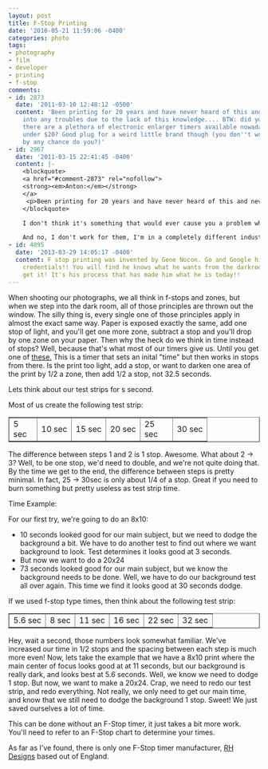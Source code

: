 ```yaml
---
layout: post
title: F-Stop Printing
date: '2010-05-21 11:59:06 -0400'
categories: photo
tags:
- photography
- film
- developer
- printing
- f-stop
comments:
- id: 2873
  date: '2011-03-10 12:48:12 -0500'
  content: 'Been printing for 20 years and have never heard of this and never ran
    into any troubles due to the lack of this knowledge.... BTW: did you know that
    there are a plethora of electronic enlarger timers available nowadays used for
    under $20? Good plug for a weird little brand though (you don''t work for them
    by any chance do you?)'
- id: 2967
  date: '2011-03-15 22:41:45 -0400'
  content: |-
    <blockquote>
    <a href="#comment-2873" rel="nofollow">
    <strong><em>Anton:</em></strong>
    </a>
     <p>Been printing for 20 years and have never heard of this and never ran into any troubles due to the lack of this knowledge…</p>
    </blockquote>

    I don't think it's something that would ever cause you a problem when printing, but just a different way of thinking about exposing paper.  You'd never expose a photograph in linear time, so why would you do it to paper?

    And no, I don't work for them, I'm in a completely different industry and do all kinds of crazy web stuff!
- id: 4895
  date: '2013-03-29 14:05:17 -0400'
  content: F stop printing was invented by Gene Nocon. Go and Google him to see his
    credentials!! You will find he knows what he wants from the darkroom and how to
    get it! It's his process that has made him what he is today!!
---
```


When shooting our photographs, we all think in f-stops and zones, but when we step into the dark room, all of those principles are thrown out the window.  The silly thing is, every single one of those principles apply in almost the exact same way.  Paper is exposed exactly the same, add one stop of light, and you'll get one more zone, subtract a stop and you'll drop by one zone on your paper.  Then why the heck do we think in time instead of stops?  Well, because that's what most of our timers give us.  Until you get one of [these.](http://www.rhdesigns.co.uk/darkroom/html/stopclock_professional.html) This is a timer that sets an inital "time" but then works in stops from there.  Is the print too light, add a stop, or want to darken one area of the print by 1/2 a zone, then add 1/2 a stop, not 32.5 seconds.

Lets think about our test strips for s second.

Most of us create the following test strip:

<table border="1">
<tbody>
<tr>
<td style="width: 39px;">5 sec</td>
<td>10 sec</td>
<td>15 sec</td>
<td>20 sec</td>
<td style="width: 48px;">25 sec</td>
<td>30 sec</td>
</tr>
</tbody>
</table>

The difference between steps 1 and 2 is 1 stop. Awesome.  What about 2 -&gt; 3? Well, to be one stop, we'd need to double, and we're not quite doing that.  By the time we get to the end, the difference between steps is pretty minimal.  In fact, 25 -&gt; 30sec is only about 1/4 of a stop.  Great if you need to burn something but pretty useless as test strip time.

Time Example:

For our first try, we're going to do an 8x10:

*   10 seconds looked good for our main subject, but we need to dodge the background a bit.  We have to do another test to find out where we want background to look.  Test determines it looks good at 3 seconds.
*   But now we want to do a 20x24
*   73 seconds looked good for our main subject, but we know the background needs to be done.  Well, we have to do our background test all over again.  This time we find it looks good at 30 seconds dodge.

If we used f-stop type times, then think about the following test strip:

<table border="1">
<tbody>
<tr>
<td>5.6 sec</td>
<td>8 sec</td>
<td>11 sec</td>
<td>16 sec</td>
<td>22 sec</td>
<td>32 sec</td>
</tr>
</tbody>
</table>

Hey, wait a second, those numbers look somewhat familiar.  We've increased our time in 1/2 stops and the spacing between each step is much more even!  Now, lets take the example that we have a 8x10 print where the main center of focus looks good at  at 11 seconds, but our background is really dark, and looks best at 5.6 seconds.  Well, we know we need to dodge 1 stop.  But now, we want to make a 20x24.  Crap, we need to redo our test strip, and redo everything.  Not really, we only need to get our main time, and know that we still need to dodge the background 1 stop.  Sweet!  We just saved ourselves a lot of time.

This can be done without an F-Stop timer, it just takes a bit more work.  You'll need to refer to an F-Stop chart to determine your times.

As far as I've found, there is only one F-Stop timer manufacturer, [RH Designs](http://www.rhdesigns.co.uk/darkroom/html/stopclock_professional.html) based out of England.